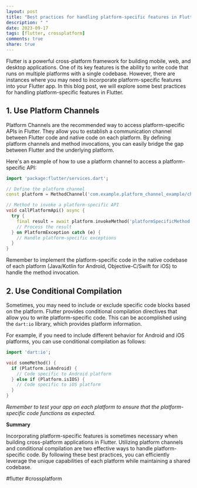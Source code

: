 ```yaml
---
layout: post
title: "Best practices for handling platform-specific features in Flutter."
description: " "
date: 2023-09-17
tags: [flutter, crossplatform]
comments: true
share: true
---
```


Flutter is a powerful cross-platform framework for building mobile, web, and desktop applications. One of its key features is the ability to write code that runs on multiple platforms with a single codebase. However, there are instances where you may need to incorporate platform-specific features into your Flutter app. In this blog post, we will explore some best practices for handling platform-specific features in Flutter.

## 1. Use Platform Channels

Platform Channels are the recommended way to access platform-specific APIs in Flutter. They allow you to establish a communication channel between Flutter code and native code on each platform. By defining platform channels and method invocations, you can easily bridge the gap between Flutter and the underlying platform.

Here's an example of how to use a platform channel to access a platform-specific API:

```dart
import 'package:flutter/services.dart';

// Define the platform channel
const platform = MethodChannel('com.example.platform_channel_example/channel');

// Method to invoke a platform-specific API
void callPlatformApi() async {
  try {
    final result = await platform.invokeMethod('platformSpecificMethod');
    // Process the result
  } on PlatformException catch (e) {
    // Handle platform-specific exceptions
  }
}
```

Remember to implement the platform-specific code in the native codebase of each platform (Java/Kotlin for Android, Objective-C/Swift for iOS) to handle the method invocation.

## 2. Use Conditional Compilation

Sometimes, you may need to include or exclude specific code blocks based on the platform. Flutter provides conditional compilation directives that allow you to write platform-specific code. This can be accomplished using the `dart:io` library, which provides platform information.

For example, if you need to include different behavior for Android and iOS platforms, you can use conditional compilation as follows:

```dart
import 'dart:io';

void someMethod() {
  if (Platform.isAndroid) {
    // Code specific to Android platform
  } else if (Platform.isIOS) {
    // Code specific to iOS platform
  }
}
```

*Remember to test your app on each platform to ensure that the platform-specific code functions as expected.*


**Summary**

Incorporating platform-specific features is sometimes necessary when building cross-platform applications in Flutter. Utilizing platform channels and conditional compilation are two effective ways to handle platform-specific code. By following these best practices, you can efficiently leverage the unique capabilities of each platform while maintaining a shared codebase.

#flutter #crossplatform